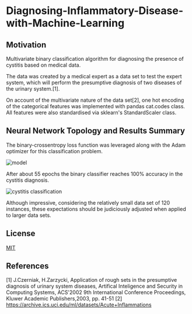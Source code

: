# Diagnosing-Inflammatory-Disease-with-Machine-Learning

## Motivation
Multivariate binary classification algorithm for diagnosing the presence of cystitis based on medical data. 

The data was created by a medical expert as a data set to test the expert system, which will perform the presumptive diagnosis of two diseases of the urinary system.[1].

On account of the multivariate nature of the data set[2], one hot encoding of the categorical features was implemented with pandas cat.codes class. All features were also standardised via sklearn's StandardScaler class.

## Neural Network Topology and Results Summary

The binary-crossentropy loss function was leveraged along with the Adam optimizer for this classification problem.


![model](https://user-images.githubusercontent.com/48378196/96961401-4be81500-1550-11eb-9cd2-4e0f682c3b56.png)

After about 55 epochs the binary classifier reaches 100% accuracy in the cystitis diagnosis. 

![cystitis classification](https://user-images.githubusercontent.com/48378196/96993734-70a3b300-1577-11eb-9c6c-b43ff5362563.png)

Although impressive, considering the relatively small data set of 120 instances, these expectations should be judiciously adjusted when applied to larger data sets.


## License
[MIT](https://choosealicense.com/licenses/mit/) 

## References
[1] J.Czerniak, H.Zarzycki, Application of rough sets in the presumptive diagnosis of urinary system diseases,
Artifical Inteligence and Security in Computing Systems, ACS'2002 9th International Conference Proceedings,
Kluwer Academic Publishers,2003, pp. 41-51
[2] https://archive.ics.uci.edu/ml/datasets/Acute+Inflammations
 
